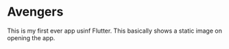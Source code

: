 # Avengers

This is my first ever app usinf Flutter. This basically shows a static image on opening the app.

